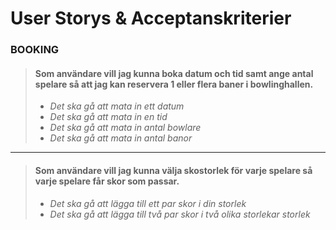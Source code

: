 # User Storys & Acceptanskriterier

### BOOKING
> #### Som användare vill jag kunna boka datum och tid samt ange antal spelare så att jag kan reservera 1 eller flera baner i bowlinghallen.
> - *Det ska gå att mata in ett datum*
> - *Det ska gå att mata in en tid*
> - *Det ska gå att mata in antal bowlare*
> - *Det ska gå att mata in antal banor*
---
> #### Som användare vill jag kunna välja skostorlek för varje spelare så varje spelare får skor som passar.
> - *Det ska gå att lägga till ett par skor i din storlek*
> - *Det ska gå att lägga till två par skor i två olika storlekar storlek*
